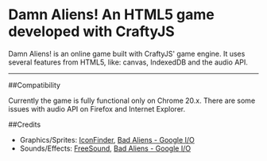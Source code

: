 # Damn Aliens! An HTML5 game developed with CraftyJS
Damn Aliens! is an online game built with CraftyJS' game engine. It uses several features from HTML5, like: canvas, IndexedDB and the audio API.

***

##Compatibility

Currently the game is fully functional only on Chrome 20.x. There are some issues with audio API on Firefox and Internet Explorer.

##Credits

* Graphics/Sprites: [IconFinder](http://www.iconfinder.net), [Bad Aliens - Google I/O](http://io-2011-html5-games-hr.appspot.com/)
* Sounds/Effects: [FreeSound](http://www.freesound.org/), [Bad Aliens - Google I/O](http://io-2011-html5-games-hr.appspot.com/)